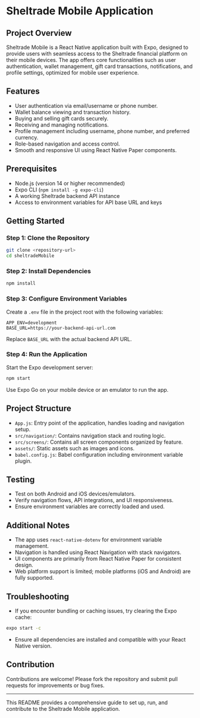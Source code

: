 # Sheltrade Mobile Application

## Project Overview
Sheltrade Mobile is a React Native application built with Expo, designed to provide users with seamless access to the Sheltrade financial platform on their mobile devices. The app offers core functionalities such as user authentication, wallet management, gift card transactions, notifications, and profile settings, optimized for mobile user experience.

## Features
- User authentication via email/username or phone number.
- Wallet balance viewing and transaction history.
- Buying and selling gift cards securely.
- Receiving and managing notifications.
- Profile management including username, phone number, and preferred currency.
- Role-based navigation and access control.
- Smooth and responsive UI using React Native Paper components.

## Prerequisites
- Node.js (version 14 or higher recommended)
- Expo CLI (`npm install -g expo-cli`)
- A working Sheltrade backend API instance
- Access to environment variables for API base URL and keys

## Getting Started

### Step 1: Clone the Repository
```bash
git clone <repository-url>
cd sheltradeMobile
```

### Step 2: Install Dependencies
```bash
npm install
```

### Step 3: Configure Environment Variables
Create a `.env` file in the project root with the following variables:
```
APP_ENV=development
BASE_URL=https://your-backend-api-url.com
```
Replace `BASE_URL` with the actual backend API URL.

### Step 4: Run the Application
Start the Expo development server:
```bash
npm start
```
Use Expo Go on your mobile device or an emulator to run the app.

## Project Structure
- `App.js`: Entry point of the application, handles loading and navigation setup.
- `src/navigation/`: Contains navigation stack and routing logic.
- `src/screens/`: Contains all screen components organized by feature.
- `assets/`: Static assets such as images and icons.
- `babel.config.js`: Babel configuration including environment variable plugin.

## Testing
- Test on both Android and iOS devices/emulators.
- Verify navigation flows, API integrations, and UI responsiveness.
- Ensure environment variables are correctly loaded and used.

## Additional Notes
- The app uses `react-native-dotenv` for environment variable management.
- Navigation is handled using React Navigation with stack navigators.
- UI components are primarily from React Native Paper for consistent design.
- Web platform support is limited; mobile platforms (iOS and Android) are fully supported.

## Troubleshooting
- If you encounter bundling or caching issues, try clearing the Expo cache:
```bash
expo start -c
```
- Ensure all dependencies are installed and compatible with your React Native version.

## Contribution
Contributions are welcome! Please fork the repository and submit pull requests for improvements or bug fixes.

---

This README provides a comprehensive guide to set up, run, and contribute to the Sheltrade Mobile application.
